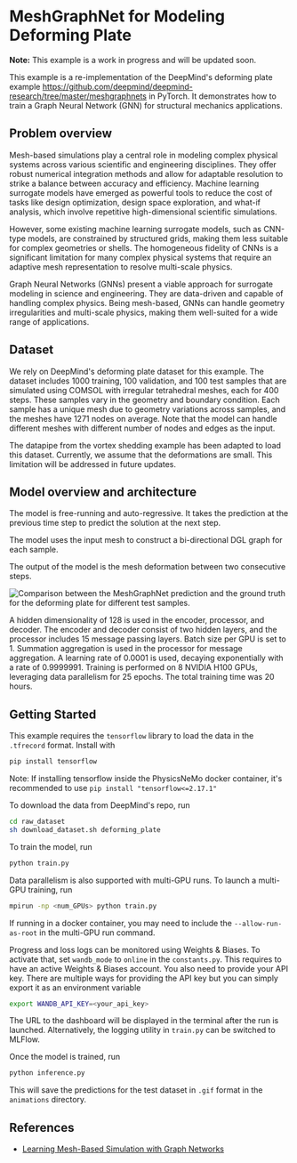 # MeshGraphNet for Modeling Deforming Plate

**Note:** This example is a work in progress and will be updated soon.

This example is a re-implementation of the DeepMind's deforming plate example
<https://github.com/deepmind/deepmind-research/tree/master/meshgraphnets> in PyTorch.
It demonstrates how to train a Graph Neural Network (GNN) for structural
mechanics applications.

## Problem overview

Mesh-based simulations play a central role in modeling complex physical systems across
various scientific and engineering disciplines. They offer robust numerical integration
methods and allow for adaptable resolution to strike a balance between accuracy and
efficiency. Machine learning surrogate models have emerged as powerful tools to reduce
the cost of tasks like design optimization, design space exploration, and what-if
analysis, which involve repetitive high-dimensional scientific simulations.

However, some existing machine learning surrogate models, such as CNN-type models,
are constrained by structured grids,
making them less suitable for complex geometries or shells. The homogeneous fidelity of
CNNs is a significant limitation for many complex physical systems that require an
adaptive mesh representation to resolve multi-scale physics.

Graph Neural Networks (GNNs) present a viable approach for surrogate modeling in science
and engineering. They are data-driven and capable of handling complex physics. Being
mesh-based, GNNs can handle geometry irregularities and multi-scale physics,
making them well-suited for a wide range of applications.

## Dataset

We rely on DeepMind's deforming plate dataset for this example. The dataset includes
1000 training, 100 validation, and 100 test samples that are simulated using COMSOL
with irregular tetrahedral meshes, each for 400 steps.
These samples vary in the geometry and boundary condition. Each sample
has a unique mesh due to geometry variations across samples, and the meshes have 1271
nodes on average. Note that the model can handle different meshes with different number
of nodes and edges as the input.

The datapipe from the vortex shedding example has been adapted to load this dataset.
Currently, we assume that the deformations are small. This limitation will
be addressed in future updates.

## Model overview and architecture

The model is free-running and auto-regressive. It takes the prediction at
the previous time step to predict the solution at the next step.

The model uses the input mesh to construct a bi-directional DGL graph for each sample.

The output of the model is the mesh deformation between two consecutive steps.

![Comparison between the MeshGraphNet prediction and the
ground truth for the deforming plate for different test samples.
](../../../docs/img/deforming_plate.gif)

A hidden dimensionality of 128 is used in the encoder,
processor, and decoder. The encoder and decoder consist of two hidden layers, and
the processor includes 15 message passing layers. Batch size per GPU is set to 1.
Summation aggregation is used in the
processor for message aggregation. A learning rate of 0.0001 is used, decaying
exponentially with a rate of 0.9999991. Training is performed on 8 NVIDIA H100
GPUs, leveraging data parallelism for 25 epochs. The total training time was
20 hours.

## Getting Started

This example requires the `tensorflow` library to load the data in the `.tfrecord`
format. Install with

```bash
pip install tensorflow
```

Note: If installing tensorflow inside the PhysicsNeMo docker container, it's recommended
to use `pip install "tensorflow<=2.17.1"`

To download the data from DeepMind's repo, run

```bash
cd raw_dataset
sh download_dataset.sh deforming_plate
```

To train the model, run

```bash
python train.py
```

Data parallelism is also supported with multi-GPU runs. To launch a multi-GPU training,
run

```bash
mpirun -np <num_GPUs> python train.py
```

If running in a docker container, you may need to include the `--allow-run-as-root` in
the multi-GPU run command.

Progress and loss logs can be monitored using Weights & Biases. To activate that,
set `wandb_mode` to `online` in the `constants.py`. This requires to have an active
Weights & Biases account. You also need to provide your API key. There are multiple ways
for providing the API key but you can simply export it as an environment variable

```bash
export WANDB_API_KEY=<your_api_key>
```

The URL to the dashboard will be displayed in the terminal after the run is launched.
Alternatively, the logging utility in `train.py` can be switched to MLFlow.

Once the model is trained, run

```bash
python inference.py
```

This will save the predictions for the test dataset in `.gif` format in the `animations`
directory.

## References

- [Learning Mesh-Based Simulation with Graph Networks](https://arxiv.org/abs/2010.03409)
